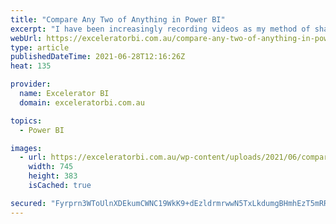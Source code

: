 ```yaml
---
title: "Compare Any Two of Anything in Power BI"
excerpt: "I have been increasingly recording videos as my method of sharing tips and techniques for getting more out of Power BI. Some concepts are best documented (traditional blogging) and some are just easier for everyone if it is a video. That is the case again for today. Compare Any Two [...]Read More »"
webUrl: https://exceleratorbi.com.au/compare-any-two-of-anything-in-power-bi/
type: article
publishedDateTime: 2021-06-28T12:16:26Z
heat: 135

provider:
  name: Excelerator BI
  domain: exceleratorbi.com.au

topics:
  - Power BI

images:
  - url: https://exceleratorbi.com.au/wp-content/uploads/2021/06/compare-any-2-of-anything.png
    width: 745
    height: 383
    isCached: true

secured: "Fyrprn3WToUlnXDEkumCWNC19WkK9+dEzldrmrwwN5TxLkdumgBHmhEzT5mRR2wori+0QYUUgOaxcrkyj9q6DXpW7vgWdlVl41Bn+CsmfNeDv5UqiGHzOprG2BGJQcInHiKmwz9g2zMdeFSpJP7StbbMqWVF40f7y+gDFgB/D7+/AlZ45ddicOpP2OupcqsJ8xeFiVElhntXF9xVzlL3xz9IVgmLWHjJUe77Uc4EoTHwVt+xu/TR8oIz3DJ2QSWJNRiz2LrYJNW+ngTtjvtFGaizEKodsJWY8l5hzKJn8CSTDhH029UrMQmdipat9r92hIeDH/Cqw0kKaoTtxyMjoEla43qi0BxvZwwcC5x3Iqs=;GNDf/Zt+xsSxNHbQfZvJYw=="
---
```


